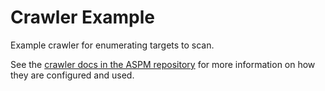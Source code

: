 # Crawler Example

Example crawler for enumerating targets to scan.

See the [crawler docs in the ASPM repository](https://github.com/crashappsec/ASPM/blob/HEAD/docs/definitions/CRAWLERS.md) for more information on how they are configured and used.